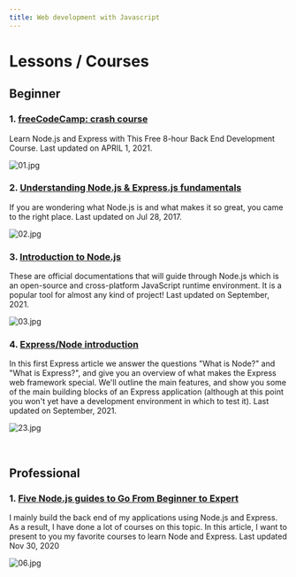 ```yaml
---
title: Web development with Javascript
---
```


# Lessons / Courses

## Beginner

### 1. [freeCodeCamp: crash course](https://www.freecodecamp.org/news/free-8-hour-node-express-course/)

Learn Node.js and Express with This Free 8-hour Back End Development Course. Last updated on APRIL 1, 2021.

![01.jpg](https://www.freecodecamp.org/news/content/images/size/w2000/2021/04/nodeexpress.png)

### 2. [Understanding Node.js & Express.js fundamentals](https://medium.com/@LindaVivah/the-beginners-guide-understanding-node-js-express-js-fundamentals-e15493462be1)

If you are wondering what Node.js is and what makes it so great, you came to the right place. Last updated on Jul 28, 2017.

![02.jpg](https://miro.medium.com/max/819/1*yYN3pRB9mGS-IG_-agqDvA.png)

### 3. [Introduction to Node.js](https://nodejs.dev/learn)

These are official documentations that will guide through Node.js which is an open-source and cross-platform JavaScript runtime environment. It is a popular tool for almost any kind of project! Last updated on September, 2021.

![03.jpg](http://cdn.shopify.com/s/files/1/0437/7057/7061/files/developer-illustration_1200x1200.png?v=1596858496)

### 4. [Express/Node introduction](https://developer.mozilla.org/en-US/docs/Learn/Server-side/Express_Nodejs/Introduction)

In this first Express article we answer the questions "What is Node?" and "What is Express?", and give you an overview of what makes the Express web framework special. We'll outline the main features, and show you some of the main building blocks of an Express application (although at this point you won't yet have a development environment in which to test it). Last updated on September, 2021.

![23.jpg](https://vvvv.org/sites/default/files/nodejs-1024x768.png)



<br />



## Professional

### 1. [Five Node.js guides to Go From Beginner to Expert](https://betterprogramming.pub/5-node-js-express-tutorials-to-go-from-beginner-to-expert-f658b9331402?gi=1c61931a3dc5)

I mainly build the back end of my applications using Node.js and Express. As a result, I have done a lot of courses on this topic. In this article, I want to present to you my favorite courses to learn Node and Express. Last updated Nov 30, 2020

![06.jpg](https://miro.medium.com/max/1400/0*Fo4AVqZj1-MvYgzu)

<br />
<br />
<br />

